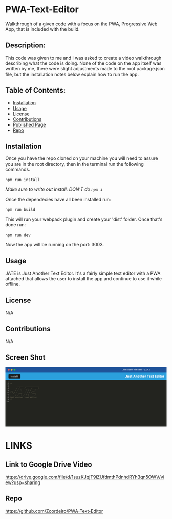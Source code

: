 # PWA-Text-Editor
Walkthrough of a given code with a focus on the PWA, Progressive Web App, that is included with the build.

  ## Description:
  This code was given to me and I was asked to create a video walkthrough describing what the code is doing. None of the code on the app itself was written by me, there were slight adjustments made to the root package.json file, but the installation notes below explain how to run the app. 

  ## Table of Contents:
  - [Installation](#installation)
  - [Usage](#usage)
  - [License](#license)
  - [Contributions](#contributions)
  - [Published Page](#page)
  - [Repo](#repo)

 ## Installation
 Once you have the repo cloned on your machine you will need to assure you are in the root directory, then in the terminal run the following commands. 

 `npm run install`

 *Make sure to write out install. DON'T do `npm i`*

 Once the dependecies have all been installed run:

 `npm run build` 

 This will run your webpack plugin and create your 'dist' folder. 
 Once that's done run:

 `npm run dev`

 Now the app will be running on the port: 3003.

 ## Usage 
   JATE is Just Another Text Editor. It's a fairly simple text editor with a PWA attached that allows the user to install the app and continue to use it while offline. 



 ## License 
  N/A

 ## Contributions 
  N/A

 ## Screen Shot
 ![Screenshot-jate](./assets/screenshot-jate.png)

# LINKS

 ## Link to Google Drive Video 
https://drive.google.com/file/d/1suzKJqjT9iZUfdmthPdnhdRYh3qn5OWV/view?usp=sharing

 ## Repo 
 https://github.com/Zcordeiro/PWA-Text-Editor

